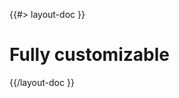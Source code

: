 <!-- 
 * @name            Fully customizable
 * @namespace       doc.components
 * @type            Markdown
 * @platform        md
 * @status          stable
 * @menu            Documentation / Components           /doc/components/customizable
 *
 * @since           2.0.0
 * @author    Olivier Bossel <olivier.bossel@gmail.com> (https://olivierbossel.com)
-->

{{#> layout-doc }}

# Fully customizable

{{/layout-doc }}